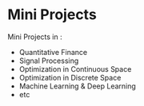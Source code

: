 # Mini Projects

Mini Projects in :

- Quantitative Finance
- Signal Processing
- Optimization in Continuous Space
- Optimization in Discrete Space
- Machine Learning & Deep Learning
- etc

